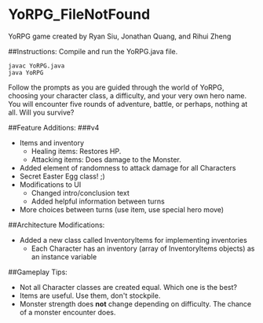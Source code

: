# YoRPG_FileNotFound
YoRPG game created by Ryan Siu, Jonathan Quang, and Rihui Zheng

##Instructions:
Compile and run the YoRPG.java file.
```
javac YoRPG.java
java YoRPG
```
Follow the prompts as you are guided through the world of YoRPG, choosing your character class, a difficulty, and your very own hero name. You will encounter five rounds of adventure, battle, or perhaps, nothing at all. Will you survive?

##Feature Additions:
###v4
- Items and inventory
  - Healing items: Restores HP.
  - Attacking items: Does damage to the Monster.
- Added element of randomness to attack damage for all Characters
- Secret Easter Egg class! ;)
- Modifications to UI 
  - Changed intro/conclusion text
  - Added helpful information between turns
- More choices between turns (use item, use special hero move)

##Architecture Modifications:
- Added a new class called InventoryItems for implementing inventories
  - Each Character has an inventory (array of InventoryItems objects) as an instance variable

##Gameplay Tips:
- Not all Character classes are created equal. Which one is the best?
- Items are useful. Use them, don't stockpile.
- Monster strength does <b>not</b> change depending on difficulty. The chance of a monster encounter does.
